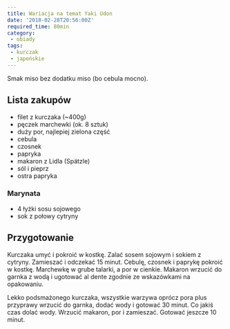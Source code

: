 ```yaml
---
title: Wariacja na temat Yaki Udon 
date: '2018-02-28T20:56:00Z'
required_time: 80min
category: 
 - obiady
tags:
 - kurczak
 - japońskie
---
```


Smak miso bez dodatku miso (bo cebula mocno).

<!---- splitter ---->

## Lista zakupów

 - filet z kurczaka (~400g)
 - pęczek marchewki (ok. 8 sztuk)
 - duży por, najlepiej zielona część
 - cebula
 - czosnek
 - papryka
 - makaron z Lidla (Spätzle)
 - sól i pieprz
 - ostra papryka
 
### Marynata
 - 4 łyżki sosu sojowego
 - sok z połowy cytryny

<!---- splitter ---->

## Przygotowanie

Kurczaka umyć i pokroić w kostkę. Zalać sosem sojowym i sokiem z cytryny. Zamieszać i odczekać 15 minut.
Cebulę, czosnek i paprykę pokroić w kostkę. Marchewkę w grube talarki, a por w cienkie. 
Makaron wrzucić do garnka z wodą i ugotować al dente zgodnie ze wskazówkami na opakowaniu.

Lekko podsmażonego kurczaka, wszystkie warzywa oprócz pora plus przyprawy wrzucić do garnka, dodać wody i gotować 30 minut.
Co jakiś czas dolać wody.
Wrzucić makaron, por i zamieszać. Gotować jeszcze 10 minut.
